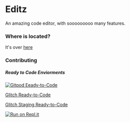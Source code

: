 # Editz

An amazing code editor, with sooooooooo many features.

### Where is located?

It's over [here](https://editz.youngchief.tk)

### Contributing

##### Ready to Code Enviorments

[![Gitpod Eeady-to-Code](https://img.shields.io/badge/Gitpod-ready--to--code-blue?logo=gitpod)](https://gitpod.io/#https://github.com/youngchief-btw/Editz)

[Glitch Ready-to-Code](https://glitch.com/edit/#!/remix/editz-editor)

[Glitch Staging Ready-to-Code](https://staging.glitch.com/edit/#!/remix/editz-editor)

[![Run on Repl.it](https://repl.it/badge/github/youngchief-btw/Editz)](https://repl.it/github/youngchief-btw/Editz)
